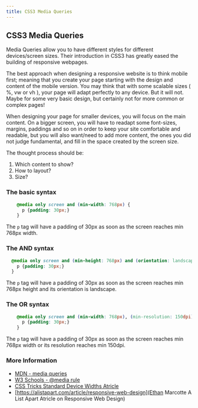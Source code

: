 ```yaml
---
title: CSS3 Media Queries
---
```

## CSS3 Media Queries

Media Queries allow you to have different styles for different devices/screen sizes. Their introduction in CSS3 has greatly eased the building
of responsive webpages.

The best approach when designing a responsive website is to think mobile first; meaning that you create your page starting with the design and content
of the mobile version. You may think that with some scalable sizes ( %, vw or vh ), your page will adapt perfectly to any device. But it will not. Maybe
for some very basic design, but certainly not for more common or complex pages!

When designing your page for smaller devices, you will focus on the main content. On a bigger screen, you will have to readapt some font-sizes, margins,
paddings and so on in order to keep your site comfortable and readable, but you will also want/need to add more content, the ones you did not judge
fundamental, and fill in the space created by the screen size.

The thought process should be:
1. Which content to show?
2. How to layout?
3. Size?

### The basic syntax

```css
    @media only screen and (min-width: 768px) {
      p {padding: 30px;}
    }
```

The `p` tag will have a padding of 30px as soon as the screen reaches min 768px width.</p>

### The AND syntax


```css
  @media only screen and (min-height: 768px) and (orientation: landscape) {
    p {padding: 30px;}
  }
```

The `p` tag will have a padding of 30px as soon as the screen reaches min 768px height and its orientation is landscape.

### The OR syntax

```css
    @media only screen and (min-width: 768px), (min-resolution: 150dpi) {
      p {padding: 30px;}
    }
```

The `p` tag will have a padding of 30px as soon as the screen reaches min 768px width or its resolution reaches min 150dpi.

### More Information
* [MDN - media queries](https://developer.mozilla.org/en-US/docs/Web/CSS/Media_Queries/Using_media_queries)
* [W3 Schools - @media rule](https://www.w3schools.com/cssref/css3_pr_mediaquery.asp)
* [CSS Tricks Standard Device Widths Atricle](https://css-tricks.com/snippets/css/media-queries-for-standard-devices/)
* [https://alistapart.com/article/responsive-web-design](Ethan Marcotte A List Apart Atricle on  Responsive Web Design)
